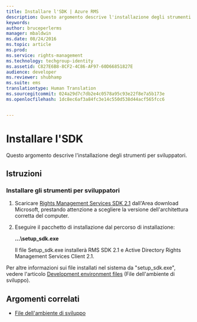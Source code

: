 ```yaml
---
title: Installare l'SDK | Azure RMS
description: Questo argomento descrive l'installazione degli strumenti per sviluppatori.
keywords: 
author: bruceperlerms
manager: mbaldwin
ms.date: 08/24/2016
ms.topic: article
ms.prod: 
ms.service: rights-management
ms.technology: techgroup-identity
ms.assetid: C827E6B8-8CF2-4C86-AF97-60D66851827E
audience: developer
ms.reviewer: shubhamp
ms.suite: ems
translationtype: Human Translation
ms.sourcegitcommit: 024a29d7c7db2e4c0578a95c93e22f8e7a5b173e
ms.openlocfilehash: 1dc8ec6af3a84fc3e14c550d538d44acf565fcc6


---
```


# Installare l'SDK

Questo argomento descrive l'installazione degli strumenti per sviluppatori.

## Istruzioni

### Installare gli strumenti per sviluppatori

1.  Scaricare [Rights Management Services SDK 2.1](http://www.microsoft.com/en-us/download/details.aspx?id=38397) dall'Area download Microsoft, prestando attenzione a scegliere la versione dell'architettura corretta del computer.
2.  Eseguire il pacchetto di installazione dal percorso di installazione:

    **...\\setup\_sdk.exe**

    Il file Setup\_sdk.exe installerà RMS SDK 2.1 e Active Directory Rights Management Services Client 2.1.

Per altre informazioni sui file installati nel sistema da "setup\_sdk.exe", vedere l'articolo [Development environment files](sdk-elements.md) (File dell'ambiente di sviluppo).

## Argomenti correlati

* [File dell'ambiente di sviluppo](sdk-elements.md)
 

 



<!--HONumber=Aug16_HO4-->



